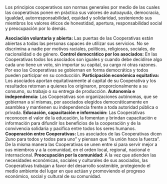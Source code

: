 Los principios cooperativos son normas generales por medio de las cuales las cooperativas ponen en práctica sus valores de autoayuda, democracia, igualdad, autorresponsabilidad, equidad y solidaridad, sosteniendo sus miembros los valores éticos de honestidad, apertura, responsabilidad social y preocupación por lo demás.
<span class="line-10px"></span>

<strong>Asociación voluntaria y abierta:</strong> Las puertas de las Cooperativas están abiertas a todas las personas capaces de utilizar sus servicios. No se discrimina a nadie por motivos raciales, políticos, religiosos, sociales, de nacionalidad o de género.
<span class="line-10px"></span>
<strong>Control democrático por los asociados:</strong> En las Cooperativas todos los asociados son iguales y cuando debe decidirse algo cada uno tiene un voto, sin importar su capital, su cargo ni otras razones. Por eso las Cooperativas se gobiernan en forma democrática y todos pueden participar en su conducción.
<span class="line-10px"></span>
<strong>Participación económica equitativa:</strong> Los asociados aportan equitativamente al capital de su Cooperativa y los resultados retornan a quienes los originaron, proporcionalmente a su consumo, su trabajo o su entrega de producción.
<span class="line-10px"></span>
<strong>Autonomía e independencia:</strong> Las Cooperativas son organizaciones autónomas, que se gobiernan a sí mismas, por asociados elegidos democráticamente en asamblea y mantienen su independencia frente a toda autoridad pública o privada.
<span class="line-10px"></span>
<strong>Educación, capacitación e información:</strong> Las Cooperativas reconocen el valor de la educación, la fomentan y brindan capacitación e información para difundir los beneficios de la cooperación y de la convivencia solidaria y pacífica entre todos los seres humanos.
<span class="line-10px"></span>
<strong>Cooperación entre Cooperativas:</strong> Los asociados de las Cooperativas dicen 2uno para todos y todos para uno” y piensan que “la unión hace la fuerza”. De la misma manera las Cooperativas se unen entre sí para servir mejor a sus miembros y a la comunidad, en el orden local, regional, nacional e internacional.
<span class="line-10px"></span>
<strong>Preocupación por la comunidad:</strong> A la vez que atienden las necesidades económicas, sociales y culturales de sus asociados, las Cooperativas trabajan a favor del desarrollo sostenible, protegiendo el medio ambiente del lugar en que actúan y promoviendo el progreso económico, social y cultural de su comunidad.
